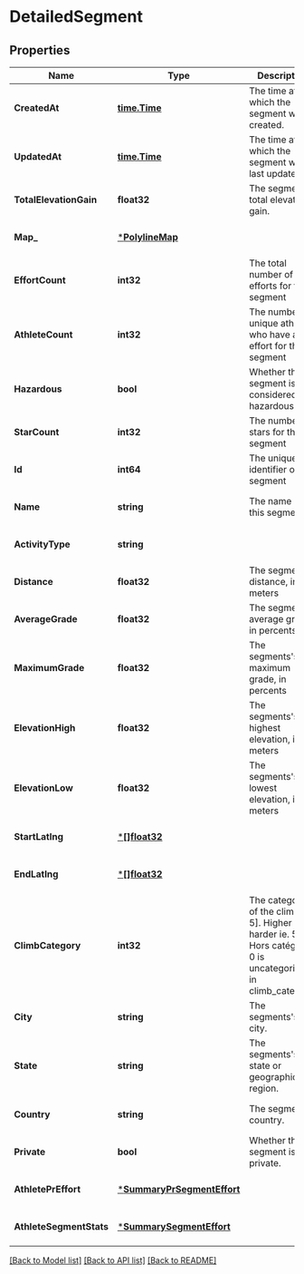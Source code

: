 # DetailedSegment

## Properties
Name | Type | Description | Notes
------------ | ------------- | ------------- | -------------
**CreatedAt** | [**time.Time**](time.Time.md) | The time at which the segment was created. | [optional] [default to null]
**UpdatedAt** | [**time.Time**](time.Time.md) | The time at which the segment was last updated. | [optional] [default to null]
**TotalElevationGain** | **float32** | The segment&#x27;s total elevation gain. | [optional] [default to null]
**Map_** | [***PolylineMap**](PolylineMap.md) |  | [optional] [default to null]
**EffortCount** | **int32** | The total number of efforts for this segment | [optional] [default to null]
**AthleteCount** | **int32** | The number of unique athletes who have an effort for this segment | [optional] [default to null]
**Hazardous** | **bool** | Whether this segment is considered hazardous | [optional] [default to null]
**StarCount** | **int32** | The number of stars for this segment | [optional] [default to null]
**Id** | **int64** | The unique identifier of this segment | [optional] [default to null]
**Name** | **string** | The name of this segment | [optional] [default to null]
**ActivityType** | **string** |  | [optional] [default to null]
**Distance** | **float32** | The segment&#x27;s distance, in meters | [optional] [default to null]
**AverageGrade** | **float32** | The segment&#x27;s average grade, in percents | [optional] [default to null]
**MaximumGrade** | **float32** | The segments&#x27;s maximum grade, in percents | [optional] [default to null]
**ElevationHigh** | **float32** | The segments&#x27;s highest elevation, in meters | [optional] [default to null]
**ElevationLow** | **float32** | The segments&#x27;s lowest elevation, in meters | [optional] [default to null]
**StartLatlng** | [***[]float32**](array.md) |  | [optional] [default to null]
**EndLatlng** | [***[]float32**](array.md) |  | [optional] [default to null]
**ClimbCategory** | **int32** | The category of the climb [0, 5]. Higher is harder ie. 5 is Hors catégorie, 0 is uncategorized in climb_category. | [optional] [default to null]
**City** | **string** | The segments&#x27;s city. | [optional] [default to null]
**State** | **string** | The segments&#x27;s state or geographical region. | [optional] [default to null]
**Country** | **string** | The segment&#x27;s country. | [optional] [default to null]
**Private** | **bool** | Whether this segment is private. | [optional] [default to null]
**AthletePrEffort** | [***SummaryPrSegmentEffort**](SummaryPRSegmentEffort.md) |  | [optional] [default to null]
**AthleteSegmentStats** | [***SummarySegmentEffort**](SummarySegmentEffort.md) |  | [optional] [default to null]

[[Back to Model list]](../README.md#documentation-for-models) [[Back to API list]](../README.md#documentation-for-api-endpoints) [[Back to README]](../README.md)


